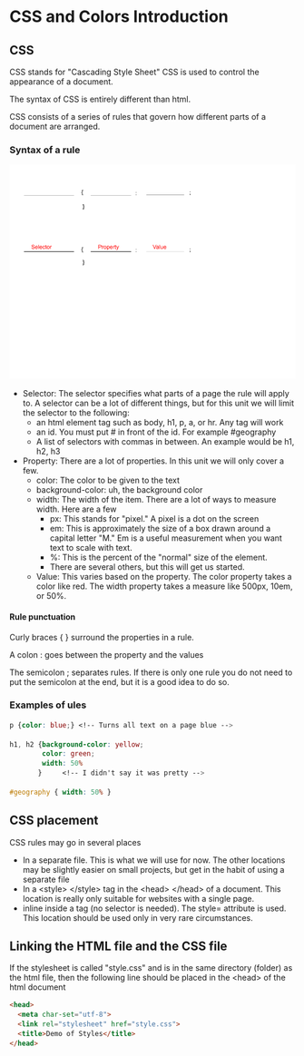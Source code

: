 # CSS and Colors Introduction

## CSS

CSS stands for "Cascading Style Sheet"  CSS is used to control the appearance of a document.

The syntax of CSS is entirely different than html.

CSS consists of a series of rules that govern how different parts of a document are arranged.

### Syntax of a rule

![Syntax of a CSS rule](images/css.png)

* Selector: The selector specifies what parts of a page the rule will apply to.  A selector can be a lot of different things, but for this unit we will limit the selector to the following:
  * an html element tag such as body, h1, p, a, or hr.  Any tag will work
  * an id.  You must put # in front of the id.  For example #geography
  * A list of selectors with commas in between.  An example would be h1, h2, h3
* Property: There are a lot of properties. In this unit we will only cover a few.
  * color:  The color to be given to the text
  * background-color: uh, the background color
  * width: The width of the item.  There are a lot of ways to measure width.  Here are a few
    * px: This stands for "pixel."  A pixel is a dot on the screen
    * em: This is approximately the size of a box drawn around a capital letter "M."  Em is a useful measurement when you want text to scale with text.
    * %:  This is the percent of the "normal" size of the element.
    * There are several others, but this will get us started.
  * Value: This varies based on the property.  The color property takes a color like red.  The width property takes a measure like 500px, 10em, or 50%.

#### Rule punctuation

Curly braces { } surround the properties in a rule.

A colon : goes between the property and the values

The semicolon ; separates rules. If there is only one rule you do not need to put the semicolon at the end, but it is a good idea to do so.

### Examples of ules

```css
p {color: blue;} <!-- Turns all text on a page blue -->

h1, h2 {background-color: yellow;
        color: green;
        width: 50%
       }     <!-- I didn't say it was pretty -->

#geography { width: 50% }
```

## CSS placement

CSS rules may go in several places

* In a separate file.  This is what we will use for now.  The other locations may be slightly easier on small projects, but get in the habit of using a separate file
* In a &lt;style&gt; &lt;/style&gt; tag in the &lt;head&gt; &lt;/head&gt; of a document.  This location is really only suitable for websites with a single page.
* inline inside a tag (no selector is needed).  The style= attribute is used.  This location should be used only in very rare circumstances. 

## Linking the HTML file and the CSS file

If the stylesheet is called "style.css" and is in the same directory (folder) as the html file, then the following line should be placed in the &lt;head&gt; of the html document

```html
<head>
  <meta char-set="utf-8">
  <link rel="stylesheet" href="style.css">
  <title>Demo of Styles</title>
</head>
